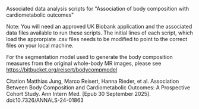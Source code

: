 Associated data analysis scripts for "Association of body composition with cardiometabolic outcomes" 

Note: You will need an approved UK Biobank application and the associated data files available to run these scripts.
The initial lines of each script, which load the approrpiate .csv files needs to be modified to point to the correct files on your local machine.

For the segmentation model used to generate the body composition measures from the original whole-body MR images, please see https://bitbucket.org/reisert/bodycompmodel


Citation
Matthias Jung, Marco Reisert, Hanna Rieder, et al. Association Between Body Composition and Cardiometabolic Outcomes: A Prospective Cohort Study. Ann Intern Med. [Epub 30 September 2025]. doi:10.7326/ANNALS-24-01863
